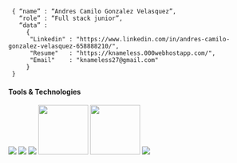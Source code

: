 <!--div style="text-align:center"><img src="./img/welcome.png" alt="background" style="width:70%; margin-left:auto; margin-right:auto; display: block; width:300px"/></div-->

```shell
 { “name” : “Andres Camilo Gonzalez Velasquez”,
   “role” : “Full stack junior”,
   “data” : 
     { 
      "Linkedin" : "https://www.linkedin.com/in/andres-camilo-gonzalez-velasquez-658888210/", 
      "Resume"   : "https://knameless.000webhostapp.com/",
      "Email"    : "knameless27@gmail.com"
     }
 }
```
<h4>Tools & Technologies</h4>
<p>
  <img src="https://img.icons8.com/color/120/null/vue-js.png"/>
  <img src="https://img.icons8.com/stickers/100/null/laravel.png"/>
  <img src="https://img.icons8.com/nolan/100/github.png"/>
  <img width="100" src="https://cdn-icons-png.flaticon.com/512/732/732212.png">
  <img width="100" src="https://cdn-icons-png.flaticon.com/512/5968/5968292.png">
  <img src="https://img.icons8.com/fluency/110/null/typescript--v1.png"/>
</p>
